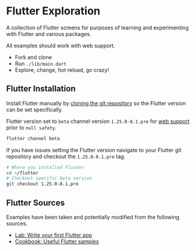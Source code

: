 # Flutter Exploration

A collection of Flutter screens for purposes of learning and experimenting with Flutter and various packages.

All examples should work with web support.

* Fork and clone
* Run `./lib/main.dart`
* Explore, change, hot reload, go crazy!

## Flutter Installation

Install Flutter manually by [cloning the git repository](https://flutter.dev/docs/get-started/install/linux) so the Flutter version can be set specifically.

Flutter version set to `beta` channel version `1.25.0-8.1.pre` for [web support](https://flutter.dev/docs/development/platform-integration/web) prior to `null safety`.

```sh
flutter channel beta
```

If you have issues setting the Flutter version navigate to your Flutter git repository and checkout the `1.25.0-8.1.pre` tag.

```sh
# Where you installed Fluuter
cd ~/flutter
# Checkout specific beta version
git checkout 1.25.0-8.1.pre
```

## Flutter Sources

Examples have been taken and potentially modified from the following sources.

* [Lab: Write your first Flutter app](https://flutter.dev/docs/get-started/codelab)
* [Cookbook: Useful Flutter samples](https://flutter.dev/docs/cookbook)

